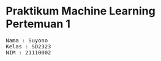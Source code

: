 # Praktikum Machine Learning Pertemuan 1
<pre>Nama : Suyono 
Kelas : SD2323 
NIM : 21110002</pre> 

